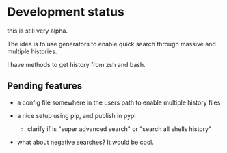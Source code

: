 # Development status

this is still very alpha.

The idea is to use generators to enable quick search through massive and multiple
histories.

I have methods to get history from zsh and bash.

## Pending features

- a config file somewhere in the users path to enable multiple history files

- a nice setup using pip, and publish in pypi

  - clarify if is "super advanced search" or "search all shells history"

- what about negative searches? It would be cool.
